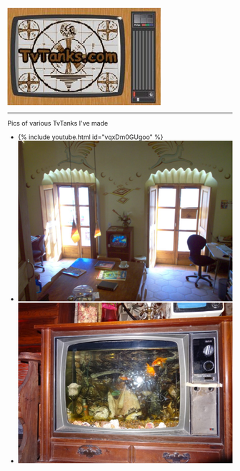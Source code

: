 <script src="md-gallery.js"></script>

![TvTanks.com Logo](/assets/images/tvtanktv.JPG)

---

Pics of various TvTanks I've made

* {% include youtube.html id="vqxDm0GUgoo" %}
* ![tank1](../assets/images/2008-1230-1214-001.jpg)
* ![tank](../assets/images/2014-0916-0751.jpg)
<script>
    md_gallery();
</script>

<!-- https://github.com/leepenney/markdown-gallery -->
